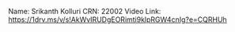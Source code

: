 Name: Srikanth Kolluri
CRN: 22002
Video Link: https://1drv.ms/v/s!AkWvIRUDgEORimti9klpRGW4cnIg?e=CQRHUh
